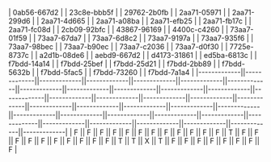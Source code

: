 | 0ab56-667d2 | | 23c8e-bbb5f | | 29762-2b0fb | | 2aa71-05971 | | 2aa71-299d6 | | 2aa71-4d665 | | 2aa71-a08ba | | 2aa71-efb25 | | 2aa71-fb17c | | 2aa71-fc08d | | 2cb09-92bfc | | 43867-96169 | | 4400c-c4260 | | 73aa7-01f59 | | 73aa7-67da7 | | 73aa7-6d8c2 | | 73aa7-9197a | | 73aa7-935f6 | | 73aa7-98bec | | 73aa7-b90ec | | 73aa7-c2036 | | 73aa7-d0f30 | | 7725e-8737c | | a2d1b-08de6 | | aebd9-667d2 | | d4173-31861 | | ed5ba-6813c | | f7bdd-14a14 | | f7bdd-25bef | | f7bdd-25d21 | | f7bdd-2bb89 | | f7bdd-5632b | | f7bdd-5fac5 | | f7bdd-73260 | | f7bdd-7a1a4 | 
|-------------||-------------||-------------||-------------||-------------||-------------||-------------||-------------||-------------||-------------||-------------||-------------||-------------||-------------||-------------||-------------||-------------||-------------||-------------||-------------||-------------||-------------||-------------||-------------||-------------||-------------||-------------||-------------||-------------||-------------||-------------||-------------||-------------||-------------||-------------|
|      F      ||      F      ||      F      ||      F      ||      F      ||      F      ||      F      ||      F      ||      F      ||      F      ||      F      ||      F      ||      T      ||      F      ||      F      ||      F      ||      F      ||      F      ||      F      ||      F      ||      F      ||      F      ||      F      ||      T      ||      T      ||      X      ||      T      ||      F      ||      F      ||      F      ||      F      ||      F      ||      F      ||      F      ||      F      |